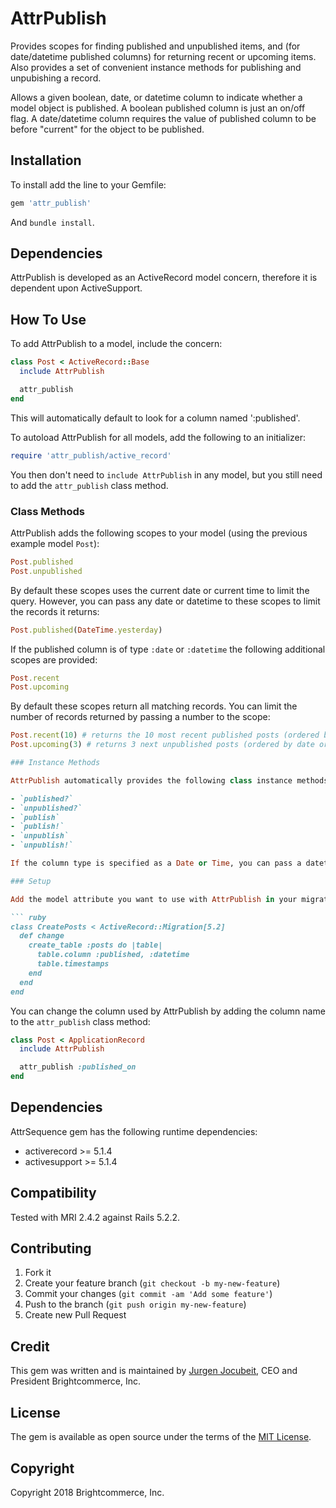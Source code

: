 # AttrPublish

Provides scopes for finding published and unpublished items, and (for date/datetime published columns) for returning recent or upcoming items. Also provides a set of convenient instance methods for publishing and unpubishing a record.

Allows a given boolean, date, or datetime column to indicate whether a model object is published. A boolean published column is just an on/off flag. A date/datetime column requires the value of published column to be before "current" for the object to be published.

## Installation

To install add the line to your Gemfile:

``` ruby
gem 'attr_publish'
```

And `bundle install`.

## Dependencies

AttrPublish is developed as an ActiveRecord model concern, therefore it is dependent upon ActiveSupport.

## How To Use

To add AttrPublish to a model, include the concern:

``` ruby
class Post < ActiveRecord::Base
  include AttrPublish

  attr_publish
end
```

This will automatically default to look for a column named ':published'.

To autoload AttrPublish for all models, add the following to an initializer:

``` ruby
require 'attr_publish/active_record'
```

You then don't need to `include AttrPublish` in any model, but you still need to add the `attr_publish` class method.

### Class Methods

AttrPublish adds the following scopes to your model (using the previous example model `Post`):

``` ruby
Post.published
Post.unpublished
```

By default these scopes uses the current date or current time to limit the query. However, you can pass any date or datetime to these scopes to limit the records it returns:

``` ruby
Post.published(DateTime.yesterday)
```

If the published column is of type `:date` or `:datetime` the following additional scopes are provided:

``` ruby
Post.recent
Post.upcoming
```

By default these scopes return all matching records. You can limit the number of records returned by passing a number to the scope:

``` ruby
Post.recent(10) # returns the 10 most recent published posts (ordered by date or datetime)
Post.upcoming(3) # returns 3 next unpublished posts (ordered by date or datetime)

### Instance Methods

AttrPublish automatically provides the following class instance methods:

- `published?`
- `unpublished?`
- `publish`
- `publish!`
- `unpublish`
- `unpublish!`

If the column type is specified as a Date or Time, you can pass a datetime parameter to the `publish` and `publish!` instance methods. `publish` and `unpublish` methods will change the instance's publish value, but won't save the object. Using the `publish!` and `unpublish!` bang methods will call save (commit) after changing the value.

### Setup

Add the model attribute you want to use with AttrPublish in your migration:

``` ruby
class CreatePosts < ActiveRecord::Migration[5.2]
  def change
    create_table :posts do |table|
      table.column :published, :datetime
      table.timestamps
    end
  end
end
```

You can change the column used by AttrPublish by adding the column name to the `attr_publish` class method:

``` ruby
class Post < ApplicationRecord
  include AttrPublish

  attr_publish :published_on
end
```

## Dependencies

AttrSequence gem has the following runtime dependencies:
- activerecord >= 5.1.4
- activesupport >= 5.1.4

## Compatibility

Tested with MRI 2.4.2 against Rails 5.2.2.

## Contributing

1. Fork it
2. Create your feature branch (`git checkout -b my-new-feature`)
3. Commit your changes (`git commit -am 'Add some feature'`)
4. Push to the branch (`git push origin my-new-feature`)
5. Create new Pull Request

## Credit

This gem was written and is maintained by [Jurgen Jocubeit](https://github.com/JurgenJocubeit), CEO and President Brightcommerce, Inc.

## License

The gem is available as open source under the terms of the [MIT License](http://opensource.org/licenses/MIT).

## Copyright

Copyright 2018 Brightcommerce, Inc.
